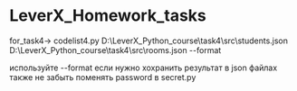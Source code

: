 # LeverX_Homework_tasks

for_task4->
codelist4.py D:\\LeverX_Python_course\\task4\\src\\students.json D:\\LeverX_Python_course\\task4\\src\\rooms.json --format

используйте  --format если нужно хохранить результат в json файлах
также не забыть поменять password в secret.py


